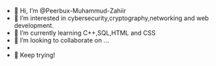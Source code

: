 - 👋 Hi, I’m @Peerbux-Muhammud-Zahiir
- 👀 I’m interested in cybersecurity,cryptography,networking and web development.
- 🌱 I’m currently learning C++,SQL,HTML and CSS
- 💞️ I’m looking to collaborate on ...
- <br>
- :muscle: Keep trying!
  
